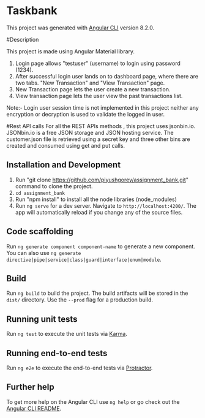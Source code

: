 # Taskbank

This project was generated with [Angular CLI](https://github.com/angular/angular-cli) version 8.2.0.

#Description

This project is made using Angular Material library. 
1. Login page allows "testuser" (username) to login using password (1234).
2. After successful login user lands on to dashboard page, where there are two tabs. "New Transaction" and "View Transaction" page.
3. New Transaction page lets the user create a new transaction. 
4. View transaction page lets the user view the past transactions list.

Note:- Login user session time is not implemented in this project neither any encryption or decryption is used to validate the logged in user.


#Rest API calls
For all the REST APIs methods , this project uses jsonbin.io. JSONbin.io is a free JSON storage and JSON hosting service. The customer.json file is retrieved using a secret key and three other bins are created and consumed using get and put calls.


## Installation and Development

1. Run "git clone https://github.com/piyushgorey/assignment_bank.git" command to clone the project.
2. ```cd assignment_bank```
3. Run "npm install" to install all the node libraries (node_modules)
4. Run `ng serve` for a dev server. Navigate to `http://localhost:4200/`. The app will automatically reload if you change any of the source files.


## Code scaffolding

Run `ng generate component component-name` to generate a new component. You can also use `ng generate directive|pipe|service|class|guard|interface|enum|module`.

## Build

Run `ng build` to build the project. The build artifacts will be stored in the `dist/` directory. Use the `--prod` flag for a production build.

## Running unit tests

Run `ng test` to execute the unit tests via [Karma](https://karma-runner.github.io).

## Running end-to-end tests

Run `ng e2e` to execute the end-to-end tests via [Protractor](http://www.protractortest.org/).

## Further help

To get more help on the Angular CLI use `ng help` or go check out the [Angular CLI README](https://github.com/angular/angular-cli/blob/master/README.md).
